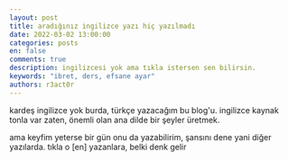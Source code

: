 ```yaml
---
layout: post
title: aradığınız ingilizce yazı hiç yazılmadı
date: 2022-03-02 13:00:00
categories: posts
en: false
comments: true
description: ingilizcesi yok ama tıkla istersen sen bilirsin.
keywords: "ibret, ders, efsane ayar"
authors: r3act0r
---
```


kardeş ingilizce yok burda, türkçe yazacağım bu blog'u. ingilizce kaynak tonla var zaten, önemli olan ana dilde bir şeyler üretmek. 

ama keyfim yeterse bir gün onu da yazabilirim, şansını dene yani diğer yazılarda. tıkla o [en] yazanlara, belki denk gelir